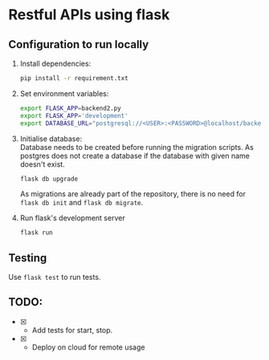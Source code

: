 # Restful APIs using flask

## Configuration to run locally

1. Install dependencies:
    ```sh
    pip install -r requirement.txt
    ```

2. Set environment variables:
    ```sh
    export FLASK_APP=backend2.py
    export FLASK_APP='development'
    export DATABASE_URL="postgresql://<USER>:<PASSWORD>@localhost/backend2test"
    ```

3. Initialise database:  
    Database needs to be created before running the migration scripts. As postgres does not create a database if the database with given name doesn't exist.
    ```sh
    flask db upgrade
    ```
    As migrations are already part of the repository, there is no need for `flask db init` and `flask db migrate`.

4. Run flask's development server
    ```sh
    flask run
    ```

## Testing
Use `flask test` to run tests.

## TODO:
- [X] - Add tests for start, stop.
- [X] - Deploy on cloud for remote usage
